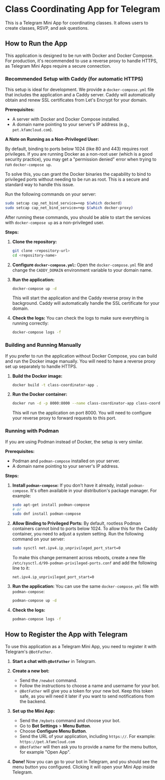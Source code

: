 # Class Coordinating App for Telegram

This is a Telegram Mini App for coordinating classes. It allows users to create classes, RSVP, and ask questions.

## How to Run the App

This application is designed to be run with Docker and Docker Compose. For production, it's recommended to use a reverse proxy to handle HTTPS, as Telegram Mini Apps require a secure connection.

### Recommended Setup with Caddy (for automatic HTTPS)

This setup is ideal for development. We provide a `docker-compose.yml` file that includes the application and a Caddy server. Caddy will automatically obtain and renew SSL certificates from Let's Encrypt for your domain.

**Prerequisites:**
- A server with Docker and Docker Compose installed.
- A domain name pointing to your server's IP address (e.g., `pet.kfamcloud.com`).

**A Note on Running as a Non-Privileged User:**

By default, binding to ports below 1024 (like 80 and 443) requires root privileges. If you are running Docker as a non-root user (which is a good security practice), you may get a "permission denied" error when trying to run `docker-compose up`.

To solve this, you can grant the Docker binaries the capability to bind to privileged ports without needing to be run as root. This is a secure and standard way to handle this issue.

Run the following commands on your server:
```bash
sudo setcap cap_net_bind_service=+ep $(which dockerd)
sudo setcap cap_net_bind_service=+ep $(which docker-proxy)
```
After running these commands, you should be able to start the services with `docker-compose up` as a non-privileged user.

**Steps:**
1.  **Clone the repository:**
    ```bash
    git clone <repository-url>
    cd <repository-name>
    ```

2.  **Configure `docker-compose.yml`:**
    Open the `docker-compose.yml` file and change the `CADDY_DOMAIN` environment variable to your domain name.

3.  **Run the application:**
    ```bash
    docker-compose up -d
    ```
    This will start the application and the Caddy reverse proxy in the background. Caddy will automatically handle the SSL certificate for your domain.

4.  **Check the logs:**
    You can check the logs to make sure everything is running correctly:
    ```bash
    docker-compose logs -f
    ```

### Building and Running Manually

If you prefer to run the application without Docker Compose, you can build and run the Docker image manually. You will need to have a reverse proxy set up separately to handle HTTPS.

1.  **Build the Docker image:**
    ```bash
    docker build -t class-coordinator-app .
    ```

2.  **Run the Docker container:**
    ```bash
    docker run -d -p 8000:8000 --name class-coordinator-app class-coordinator-app
    ```
    This will run the application on port 8000. You will need to configure your reverse proxy to forward requests to this port.

### Running with Podman

If you are using Podman instead of Docker, the setup is very similar.

**Prerequisites:**
- Podman and `podman-compose` installed on your server.
- A domain name pointing to your server's IP address.

**Steps:**
1.  **Install `podman-compose`:**
    If you don't have it already, install `podman-compose`. It's often available in your distribution's package manager. For example:
    ```bash
    sudo apt-get install podman-compose
    # or
    sudo dnf install podman-compose
    ```

2.  **Allow Binding to Privileged Ports:**
    By default, rootless Podman containers cannot bind to ports below 1024. To allow this for the Caddy container, you need to adjust a system setting.
    Run the following command on your server:
    ```bash
    sudo sysctl net.ipv4.ip_unprivileged_port_start=0
    ```
    To make this change permanent across reboots, create a new file `/etc/sysctl.d/99-podman-privileged-ports.conf` and add the following line to it:
    ```
    net.ipv4.ip_unprivileged_port_start=0
    ```

3.  **Run the application:**
    You can use the same `docker-compose.yml` file with `podman-compose`:
    ```bash
    podman-compose up -d
    ```

4.  **Check the logs:**
    ```bash
    podman-compose logs -f
    ```

## How to Register the App with Telegram

To use this application as a Telegram Mini App, you need to register it with Telegram's `@BotFather`.

1.  **Start a chat with `@BotFather`** in Telegram.

2.  **Create a new bot:**
    - Send the `/newbot` command.
    - Follow the instructions to choose a name and username for your bot.
    - `@BotFather` will give you a token for your new bot. Keep this token safe, as you will need it later if you want to send notifications from the backend.

3.  **Set up the Mini App:**
    - Send the `/mybots` command and choose your bot.
    - Go to **Bot Settings** > **Menu Button**.
    - Choose **Configure Menu Button**.
    - Send the URL of your application, including `https://`. For example: `https://pet.kfamcloud.com`
    - `@BotFather` will then ask you to provide a name for the menu button, for example "Open App".

4.  **Done!**
    Now you can go to your bot in Telegram, and you should see the menu button you configured. Clicking it will open your Mini App inside Telegram.

